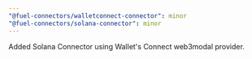 ```yaml
---
"@fuel-connectors/walletconnect-connector": minor
"@fuel-connectors/solana-connector": minor
---
```


Added Solana Connector using Wallet's Connect web3modal provider.
